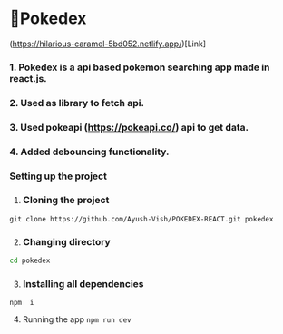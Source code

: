 # 🚀Pokedex 

(https://hilarious-caramel-5bd052.netlify.app/)[Link]
###  1. Pokedex is a api based pokemon searching app made in react.js.
###  2. Used as library to fetch api.
### 3. Used pokeapi (https://pokeapi.co/) api to get data. 
### 4. Added debouncing functionality.
###  Setting up the project  
1. ### Cloning the project 

 ``` git clone https://github.com/Ayush-Vish/POKEDEX-REACT.git pokedex ```

2. ### Changing directory  
 ```bash
 cd pokedex
  ```

3. ### Installing all dependencies 
``` npm  i ```

4. Running the app 
``` npm run dev   ```
